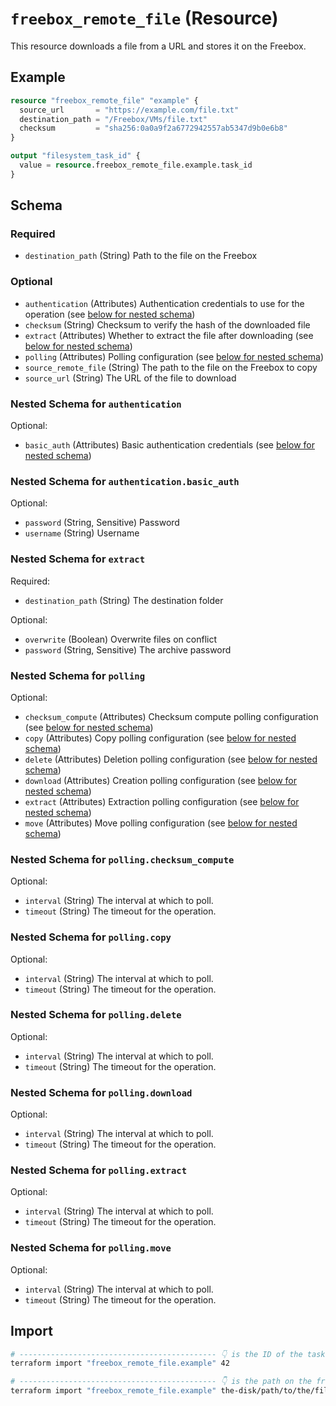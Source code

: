 # `freebox_remote_file` (Resource)

This resource downloads a file from a URL and stores it on the Freebox.

## Example

```terraform
resource "freebox_remote_file" "example" {
  source_url       = "https://example.com/file.txt"
  destination_path = "/Freebox/VMs/file.txt"
  checksum         = "sha256:0a0a9f2a6772942557ab5347d9b0e6b8"
}

output "filesystem_task_id" {
  value = resource.freebox_remote_file.example.task_id
}
```

<!-- schema generated by tfplugindocs -->
## Schema

### Required

- `destination_path` (String) Path to the file on the Freebox

### Optional

- `authentication` (Attributes) Authentication credentials to use for the operation (see [below for nested schema](#nestedatt--authentication))
- `checksum` (String) Checksum to verify the hash of the downloaded file
- `extract` (Attributes) Whether to extract the file after downloading (see [below for nested schema](#nestedatt--extract))
- `polling` (Attributes) Polling configuration (see [below for nested schema](#nestedatt--polling))
- `source_remote_file` (String) The path to the file on the Freebox to copy
- `source_url` (String) The URL of the file to download

<a id="nestedatt--authentication"></a>
### Nested Schema for `authentication`

Optional:

- `basic_auth` (Attributes) Basic authentication credentials (see [below for nested schema](#nestedatt--authentication--basic_auth))

<a id="nestedatt--authentication--basic_auth"></a>
### Nested Schema for `authentication.basic_auth`

Optional:

- `password` (String, Sensitive) Password
- `username` (String) Username



<a id="nestedatt--extract"></a>
### Nested Schema for `extract`

Required:

- `destination_path` (String) The destination folder

Optional:

- `overwrite` (Boolean) Overwrite files on conflict
- `password` (String, Sensitive) The archive password


<a id="nestedatt--polling"></a>
### Nested Schema for `polling`

Optional:

- `checksum_compute` (Attributes) Checksum compute polling configuration (see [below for nested schema](#nestedatt--polling--checksum_compute))
- `copy` (Attributes) Copy polling configuration (see [below for nested schema](#nestedatt--polling--copy))
- `delete` (Attributes) Deletion polling configuration (see [below for nested schema](#nestedatt--polling--delete))
- `download` (Attributes) Creation polling configuration (see [below for nested schema](#nestedatt--polling--download))
- `extract` (Attributes) Extraction polling configuration (see [below for nested schema](#nestedatt--polling--extract))
- `move` (Attributes) Move polling configuration (see [below for nested schema](#nestedatt--polling--move))

<a id="nestedatt--polling--checksum_compute"></a>
### Nested Schema for `polling.checksum_compute`

Optional:

- `interval` (String) The interval at which to poll.
- `timeout` (String) The timeout for the operation.


<a id="nestedatt--polling--copy"></a>
### Nested Schema for `polling.copy`

Optional:

- `interval` (String) The interval at which to poll.
- `timeout` (String) The timeout for the operation.


<a id="nestedatt--polling--delete"></a>
### Nested Schema for `polling.delete`

Optional:

- `interval` (String) The interval at which to poll.
- `timeout` (String) The timeout for the operation.


<a id="nestedatt--polling--download"></a>
### Nested Schema for `polling.download`

Optional:

- `interval` (String) The interval at which to poll.
- `timeout` (String) The timeout for the operation.


<a id="nestedatt--polling--extract"></a>
### Nested Schema for `polling.extract`

Optional:

- `interval` (String) The interval at which to poll.
- `timeout` (String) The timeout for the operation.


<a id="nestedatt--polling--move"></a>
### Nested Schema for `polling.move`

Optional:

- `interval` (String) The interval at which to poll.
- `timeout` (String) The timeout for the operation.

## Import

```sh
# -------------------------------------------- 👇 is the ID of the task
terraform import "freebox_remote_file.example" 42

# -------------------------------------------- 👇 is the path on the freebox disk
terraform import "freebox_remote_file.example" the-disk/path/to/the/file.txt
```
